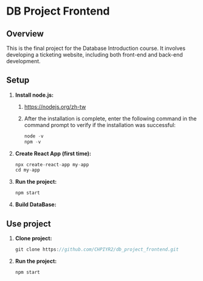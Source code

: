 # **DB Project Frontend**

## **Overview**

This is the final project for the Database Introduction course. It involves developing a ticketing website, including both front-end and back-end development.

## **Setup**

1. **Install node.js:**
    1. https://nodejs.org/zh-tw
    2. After the installation is complete, enter the following command in the command prompt to verify if the installation was successful:
        
        ```jsx
        node -v
        npm -v
        ```
        
2. **Create React App (first time):**
    
    ```jsx
    npx create-react-app my-app
    cd my-app
    ```
    
3. **Run the project:**
    
    ```jsx
    npm start
    ```
    
4. **Build DataBase:**

## Use project

1. **Clone project:**
    
    ```jsx
    git clone https://github.com/CHPIYR2/db_project_frontend.git
    ```
    
2. **Run the project:**
    
    ```jsx
    npm start
    ```
